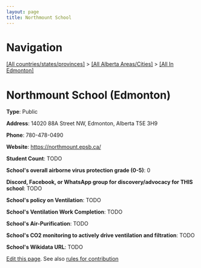 ```yaml
---
layout: page
title: Northmount School
---
```

# Navigation

[[All countries/states/provinces]](../../..) > [[All Alberta Areas/Cities]](../..) > [[All In Edmonton]](..)

# Northmount School (Edmonton)

**Type**: Public

**Address**: 14020 88A Street NW, Edmonton, Alberta T5E 3H9

**Phone**: 780-478-0490

**Website**: <https://northmount.epsb.ca/>

**Student Count**: TODO

**School's overall airborne virus protection grade (0-5)**: 0

**Discord, Facebook, or WhatsApp group for discovery/advocacy for THIS school**: TODO

**School's policy on Ventilation**: TODO

**School's Ventilation Work Completion**: TODO

**School's Air-Purification**: TODO

**School's CO2 monitoring to actively drive ventilation and filtration**: TODO

**School's Wikidata URL**: TODO


[Edit this page](https://github.com/ventilate-schools/AB/edit/main/./Edmonton/Northmount_School.md). See also [rules for contribution](../../../contribution-rules/)